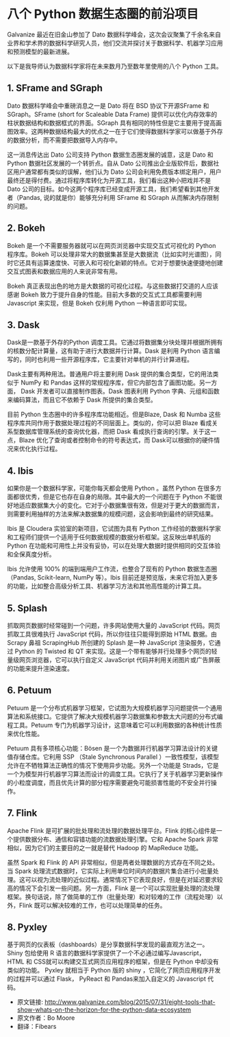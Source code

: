 # 八个 Python 数据生态圈的前沿项目

Galvanize 最近在旧金山参加了 Dato 数据科学峰会，这次会议聚集了千余名来自业界和学术界的数据科学研究人员，他们交流并探讨关于数据科学、机器学习应用和预测模型的最新进展。

以下是我导师认为数据科学家将在未来数月乃至数年里使用的八个 Python 工具。

## 1.  SFrame and SGraph

Dato 数据科学峰会中重磅消息之一是 Dato 将在 BSD 协议下开源SFrame 和 SGraph。SFrame (short for Scaleable Data Frame) 提供可以优化内存效率的柱状数据结构和数据框式的界面。SGraph 具有相同的特性但是它主要用于提高画图效率。这两种数据结构最大的优点之一在于它们使得数据科学家可以做基于外存的数据分析，而不需要把数据导入内存中。

这一消息传达出 Dato 公司支持 Python 数据生态圈发展的诚意，这是 Dato 和 Python 数据社区发展的一个转折点。自从 Dato 公司推出企业版软件后，数据社区用户通常都有类似的误解，他们认为 Dato 公司会利用免费版本绑定用户，用户最终还是得付费。通过将程序库转化为开源工具，我们看出这种小把戏并不是 Dato 公司的目标。如今这两个程序库已经变成开源工具，我们希望看到其他开发者（Pandas, 说的就是你）能够充分利用 SFrame 和 SGraph 从而解决内存限制的问题。

## 2.  Bokeh

Bokeh 是一个不需要服务器就可以在网页浏览器中实现交互式可视化的 Python 程序库。Bokeh 可以处理非常大的数据集甚至是大数据流（比如实时光谱图），同时它还具有运算速度快、可嵌入和可视化新颖的特点。它对于想要快速便捷地创建交互式图表和数据应用的人来说非常有用。

Bokeh 真正表现出色的地方是大数据的可视化过程。与这些数据打交道的人应该感谢 Bokeh 致力于提升自身的性能。目前大多数的交互式工具都需要利用 Javascript 来实现，但是 Bokeh 仅利用 Python 一种语言即可实现。

## 3.  Dask

Dask是一款基于外存的Python 调度工具。它通过将数据集分块处理并根据所拥有的核数分配计算量，这有助于进行大数据并行计算。Dask 是利用 Python 语言编写的，同时也利用一些开源程序库，它主要针对单机的并行计算进程。

Dask主要有两种用法。普通用户将主要利用 Dask 提供的集合类型，它的用法类似于 NumPy 和 Pandas 这样的常规程序库，但它内部包含了画图功能。另一方面， Dask 开发者可以直接制作图表。Dask 图表利用 Python 字典、元组和函数来编码算法，而且它不依赖于 Dask 所提供的集合类型。

目前 Python 生态圈中的许多程序库功能相近。但是Blaze, Dask 和 Numba 这些程序库共同作用于数据处理过程的不同层面上。类似的，你可以把 Blaze 看成关系型数据库管理系统的查询优化器，而把 Dask 看成执行查询的引擎。关于这一点，Blaze 优化了查询或者控制命令的符号表达式，而 Dask可以根据你的硬件情况来优化执行过程。

## 4.  Ibis

如果你是一个数据科学家，可能你每天都会使用 Python 。虽然 Python 在很多方面都很优秀，但是它也存在自身的局限。其中最大的一个问题在于 Python 不能很好地适应数据集大小的变化。它对于小数据集很有效，但是对于更大的数据而言，则需要利用抽样的方法来解决数据集的规模问题，这会影响到最终的研究结果。

Ibis 是 Cloudera 实验室的新项目，它试图为具有 Python 工作经验的数据科学家和工程师们提供一个适用于任何数据规模的数据分析框架。这反映出单机版的 Python 在功能和可用性上并没有妥协，可以在处理大数据时提供相同的交互体验和全保真度分析。

Ibis 允许使用 100% 的端到端用户工作流，也整合了现有的 Python 数据生态圈（Pandas, Scikit-learn, NumPy 等）。Ibis 目前还是预览版，未来它将加入更多的功能，比如整合高级分析工具、机器学习方法和其他高性能的计算工具。

## 5.  Splash

抓取网页数据时经常碰到一个问题，许多网站使用大量的 JavaScript 代码。网页抓取工具很难执行 JavaScript 代码，所以你往往只能得到原始 HTML 数据。由 Scrapy 鼻祖 ScrapingHub 所创建的 Splash 是一种 JavaScript 渲染服务，它通过 Python 的 Twisted 和 QT 来实现。这是一个带有能够并行处理多个网页的轻量级网页浏览器，它可以执行自定义 JavaScript 代码并利用关闭图片或广告屏蔽的功能来提升渲染速度。

## 6.  Petuum

Petuum 是一个分布式机器学习框架，它试图为大规模机器学习问题提供一个通用算法和系统接口。它提供了解决大规模机器学习数据集和参数太大问题的分布式编程工具。Petuum 专门为机器学习设计，这意味着它可以利用数据的各种统计性质来优化性能。

Petuum 具有多项核心功能：Bösen 是一个为数据并行机器学习算法设计的关键值存储仓库。它利用 SSP （Stale Synchronous Parallel ）一致性模型，该模型允许在不牺牲算法正确性的情况下使用异步功能。另外一个功能是 Strads，它是一个为模型并行机器学习算法而设计的调度工具。它执行了关于机器学习更新操作的小粒度调度，而且优先计算的部分程序需要避免可能损害性能的不安全并行操作。

## 7.  Flink

Apache Flink 是可扩展的批处理和流处理的数据处理平台。Flink 的核心组件是一个提供数据分布、通信和容错功能的流数据处理引擎。它和 Apache Spark 非常相似，因为它们的主要目的之一就是替代 Hadoop 的 MapReduce 功能。

虽然 Spark 和 Flink 的 API 非常相似，但是两者处理数据的方式存在不同之处。当 Spark 处理流式数据时，它实际上利用单位时间内的数据片集合进行小批量处理。这可以视为流处理的近似过程。通常情况下它表现良好，但是在对延迟要求较高的情况下会引发一些问题。另一方面，Flink 是一个可以实现批量处理的流处理框架。换句话说，除了做简单的工作（批量处理）和对较难的工作（流程处理）以外，Flink 既可以解决较难的工作，也可以处理简单的任务。

## 8.  Pyxley

基于网页的仪表板（dashboards）是分享数据科学发现的最直观方法之一。 Shiny 包给使用 R 语言的数据科学家提供了一个不必通过编写Javascript， HTML 和 CSS就可以构建交互式网页应用程序的框架，但是在 Python 中却没有类似的功能。 Pyxley 就相当于 Python 版的 shiny ，它简化了网页应用程序开发的过程并可以通过 Flask， PyReact 和 Pandas来加入自定义的 Javascript 代码。

- 原文链接: 
http://www.galvanize.com/blog/2015/07/31/eight-tools-that-show-whats-on-the-horizon-for-the-python-data-ecosystem
- 原文作者：Bo Moore
- 翻译：Fibears
